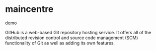 # maincentre
demo


GitHub is a web-based Git repository hosting service. It offers all of the distributed revision control and source code management (SCM) functionality of Git as well as adding its own features.
